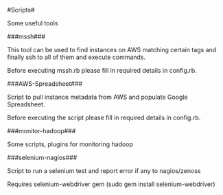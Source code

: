 #Scripts#


Some useful tools

###mssh###

This tool can be used to find instances on AWS matching certain tags and finally ssh to all of them and execute commands.

Before executing mssh.rb please fill in required details in config.rb.

###AWS-Spreadsheet###

Script to pull instance metadata from AWS and populate Google Spreadsheet.

Before executing the script please fill in required details in config.rb.

###monitor-hadoop###

Some scripts, plugins for monitoring hadoop

###selenium-nagios###

Script to run a selenium test and report error if any to nagios/zenoss

Requires selenium-webdriver gem (sudo gem install selenium-webdriver)


